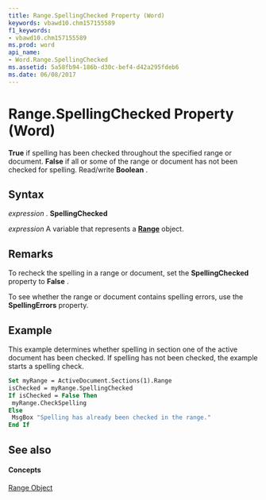 ```yaml
---
title: Range.SpellingChecked Property (Word)
keywords: vbawd10.chm157155589
f1_keywords:
- vbawd10.chm157155589
ms.prod: word
api_name:
- Word.Range.SpellingChecked
ms.assetid: 5a58fb94-186b-d30c-bef4-d42a295fdeb6
ms.date: 06/08/2017
---
```



# Range.SpellingChecked Property (Word)

 **True** if spelling has been checked throughout the specified range or document. **False** if all or some of the range or document has not been checked for spelling. Read/write **Boolean** .


## Syntax

 _expression_ . **SpellingChecked**

 _expression_ A variable that represents a **[Range](range-object-word.md)** object.


## Remarks

To recheck the spelling in a range or document, set the **SpellingChecked** property to **False** .

To see whether the range or document contains spelling errors, use the **SpellingErrors** property.


## Example

This example determines whether spelling in section one of the active document has been checked. If spelling has not been checked, the example starts a spelling check.


```vb
Set myRange = ActiveDocument.Sections(1).Range 
isChecked = myRange.SpellingChecked 
If isChecked = False Then 
 myRange.CheckSpelling 
Else 
 MsgBox "Spelling has already been checked in the range." 
End If
```


## See also


#### Concepts


[Range Object](range-object-word.md)

